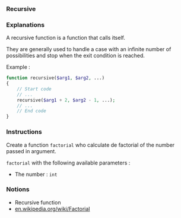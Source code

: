 ### Recursive

### Explanations

A recursive function is a function that calls itself.

They are generally used to handle a case with an infinite number of possibilities and stop when the exit condition is reached.

Example : 

```php
function recursive($arg1, $arg2, ...) 
{
    // Start code
    // ...
    recursive($arg1 + 2, $arg2 - 1, ...);
    // ...
    // End code
}
```

### Instructions

Create a function `factorial`  who calculate de factorial of the number passed in argument. 

`factorial` with the following available parameters :
- The number : `int`

### Notions

- Recursive function
- [en.wikipedia.org/wiki/Factorial](https://en.wikipedia.org/wiki/Factorial)